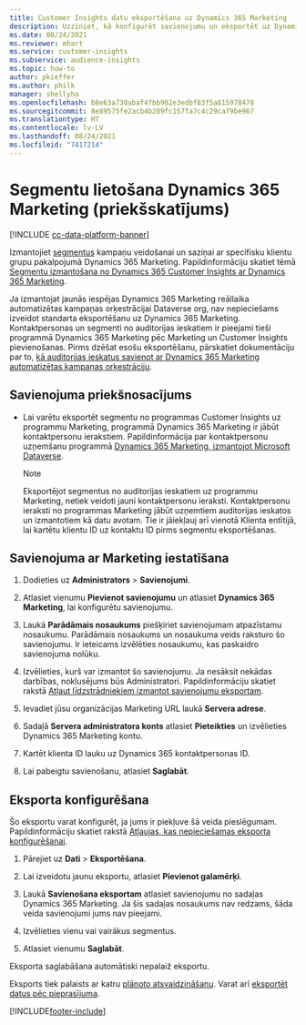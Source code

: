 ```yaml
---
title: Customer Insights datu eksportēšana uz Dynamics 365 Marketing
description: Uzziniet, kā konfigurēt savienojumu un eksportēt uz Dynamics 365 Marketing.
ms.date: 08/24/2021
ms.reviewer: mhart
ms.service: customer-insights
ms.subservice: audience-insights
ms.topic: how-to
author: pkieffer
ms.author: philk
manager: shellyha
ms.openlocfilehash: b8e63a738abaf4fbb902e3edbf83f5a815978478
ms.sourcegitcommit: 8e89575fe2acb4b289fc157fa7c4c29caf9be967
ms.translationtype: HT
ms.contentlocale: lv-LV
ms.lasthandoff: 08/24/2021
ms.locfileid: "7417214"
---
```

# <a name="use-segments-in-dynamics-365-marketing-preview"></a>Segmentu lietošana Dynamics 365 Marketing (priekšskatījums)

[!INCLUDE [cc-data-platform-banner](../includes/cc-data-platform-banner.md)]

Izmantojiet [segmentus](segments.md) kampaņu veidošanai un saziņai ar specifisku klientu grupu pakalpojumā Dynamics 365 Marketing. Papildinformāciju skatiet tēmā [Segmentu izmantošana no Dynamics 365 Customer Insights ar Dynamics 365 Marketing](/dynamics365/marketing/customer-insights-segments).

Ja izmantojat jaunās iespējas Dynamics 365 Marketing reāllaika automatizētas kampaņas orķestrācijai Dataverse org, nav nepieciešams izveidot standarta eksportēšanu uz Dynamics 365 Marketing. Kontaktpersonas un segmenti no auditorijas ieskatiem ir pieejami tieši programmā Dynamics 365 Marketing pēc Marketing un Customer Insights pievienošanas. Pirms dzēšat esošu eksportēšanu, pārskatiet dokumentāciju par to, [kā auditorijas ieskatus savienot ar Dynamics 365 Marketing automatizētas kampaņas orķestrāciju](/dynamics365/marketing/real-time-marketing-ci-profile).

## <a name="prerequisite-for-a-connection"></a>Savienojuma priekšnosacījums

- Lai varētu eksportēt segmentu no programmas Customer Insights uz programmu Marketing, programmā Dynamics 365 Marketing ir jābūt kontaktpersonu ierakstiem. Papildinformācija par kontaktpersonu uzņemšanu programmā [Dynamics 365 Marketing, izmantojot Microsoft Dataverse](connect-power-query.md).

  > [!NOTE]
  > Eksportējot segmentus no auditorijas ieskatiem uz programmu Marketing, netiek veidoti jauni kontaktpersonu ieraksti. Kontaktpersonu ieraksti no programmas Marketing jābūt uzņemtiem auditorijas ieskatos un izmantotiem kā datu avotam. Tie ir jāiekļauj arī vienotā Klienta entītijā, lai kartētu klientu ID uz kontaktu ID pirms segmentu eksportēšanas.

## <a name="set-up-connection-to-marketing"></a>Savienojuma ar Marketing iestatīšana

1. Dodieties uz **Administrators** > **Savienojumi**.

1. Atlasiet vienumu **Pievienot savienojumu** un atlasiet **Dynamics 365 Marketing**, lai konfigurētu savienojumu.

1. Laukā **Parādāmais nosaukums** piešķiriet savienojumam atpazīstamu nosaukumu. Parādāmais nosaukums un nosaukuma veids raksturo šo savienojumu. Ir ieteicams izvēlēties nosaukumu, kas paskaidro savienojuma nolūku.

1. Izvēlieties, kurš var izmantot šo savienojumu. Ja nesāksit nekādas darbības, noklusējums būs Administratori. Papildinformāciju skatiet rakstā [Atļaut līdzstrādniekiem izmantot savienojumu eksportam](connections.md#allow-contributors-to-use-a-connection-for-exports).

1. Ievadiet jūsu organizācijas Marketing URL laukā **Servera adrese**.

1. Sadaļā **Servera administratora konts** atlasiet **Pieteikties** un izvēlieties Dynamics 365 Marketing kontu.

1. Kartēt klienta ID lauku uz Dynamics 365 kontaktpersonas ID.

1. Lai pabeigtu savienošanu, atlasiet **Saglabāt**. 

## <a name="configure-an-export"></a>Eksporta konfigurēšana

Šo eksportu varat konfigurēt, ja jums ir piekļuve šā veida pieslēgumam. Papildinformāciju skatiet rakstā [Atļaujas, kas nepieciešamas eksporta konfigurēšanai](export-destinations.md#set-up-a-new-export).

1. Pārejiet uz **Dati** > **Eksportēšana**.

1. Lai izveidotu jaunu eksportu, atlasiet **Pievienot galamērķi**.

1. Laukā **Savienošana eksportam** atlasiet savienojumu no sadaļas Dynamics 365 Marketing. Ja šis sadaļas nosaukums nav redzams, šāda veida savienojumi jums nav pieejami.

1. Izvēlieties vienu vai vairākus segmentus.

1. Atlasiet vienumu **Saglabāt**.

Eksporta saglabāšana automātiski nepalaiž eksportu.

Eksports tiek palaists ar katru [plānoto atsvaidzināšanu](system.md#schedule-tab). Varat arī [eksportēt datus pēc pieprasījuma](export-destinations.md#run-exports-on-demand). 

[!INCLUDE[footer-include](../includes/footer-banner.md)]
